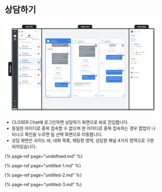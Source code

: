 # 상담하기

![CLOSER Chat &#xD654;&#xBA74;](../../.gitbook/assets/openbeta_chat_%20%281%29.png)

* CLOSER Chat에 로그인하면 상담하기 화면으로 바로 진입합니다.
* 동일한 아이디로 중복 접속할 수 없으며 한 아이디로 중복 접속하는 경우 팝업이 나타나고 확인을 누르면 팀 선택 화면으로 이동합니다.
* 상담 화면은 사이드 바, 대화 목록, 채팅창 영역, 상담원 패널 4가지 영역으로 구분되어있습니다.

{% page-ref page="undefined.md" %}

{% page-ref page="untitled-1.md" %}

{% page-ref page="untitled-2.md" %}

{% page-ref page="untitled-3.md" %}



